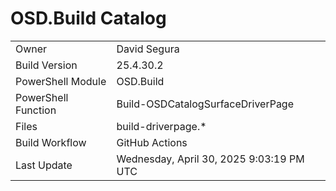 ﻿# OSD.Build Catalog

| | |
|-|-|
| Owner | David Segura |
| Build Version | 25.4.30.2 |
| PowerShell Module | OSD.Build |
| PowerShell Function | Build-OSDCatalogSurfaceDriverPage |
| Files | build-driverpage.* |
| Build Workflow | GitHub Actions |
| Last Update | Wednesday, April 30, 2025 9:03:19 PM UTC |
